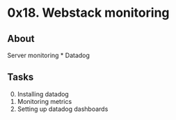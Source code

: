 # 0x18. Webstack monitoring

## About
Server monitoring
    * Datadog

## Tasks
0. Installing datadog
1. Monitoring metrics
2. Setting up datadog dashboards
